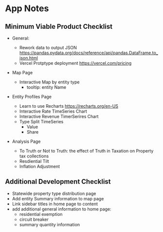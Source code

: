 # App Notes

## Minimum Viable Product Checklist

- General:

  - Rework data to output JSON https://pandas.pydata.org/docs/reference/api/pandas.DataFrame.to_json.html
  - Vercel Protptype deployment https://vercel.com/pricing

- Map Page

  - Interactive Map by entity type
    - tooltip: entity Name

- Entity Profiles Page

  - Learn to use Recharts https://recharts.org/en-US
  - Interactive Rate TimeSeries Chart
  - Interactive Revenue TimerSerires Chart
  - Type Split TimeSeries
    - Value
    - Share

- Analysis Page
  - To Truth or Not to Truth: the effect of Truth in Taxation on Property tax collections
  - Resdiential Tilt
  - Inflation Adjustment

## Additional Development Checklist

- Statewide property type distribution page
- Add entity Summary information to map page
- Link sidebar titles in home page to content
- add additional general information to home page:
  - residential exemption
  - circuit breaker
  - summary quantity information
